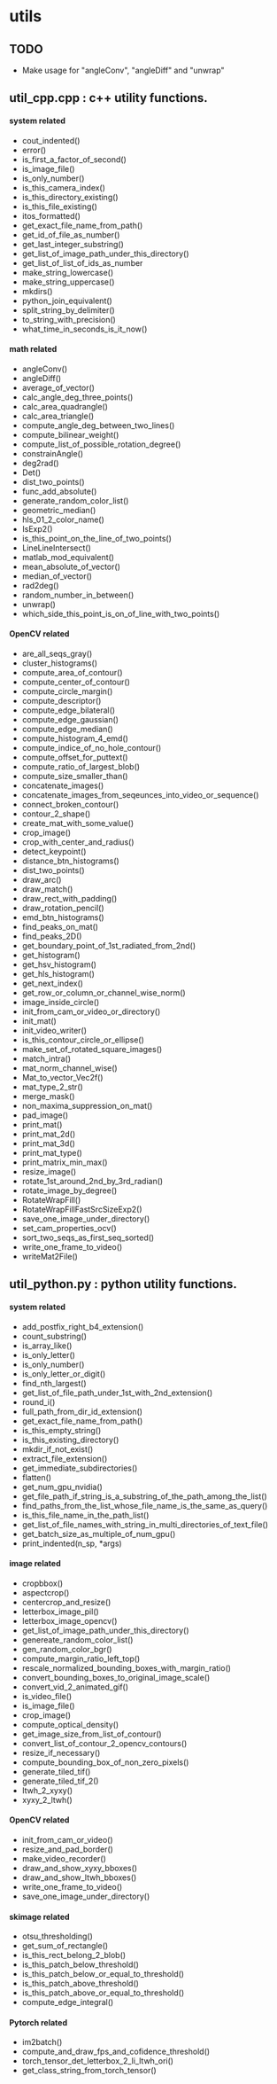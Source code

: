 # utils

## TODO
* Make usage for "angleConv", "angleDiff" and "unwrap"

## util_cpp.cpp : c++ utility functions.

#### system related  

  * cout_indented()
  * error()
  * is_first_a_factor_of_second()
  * is_image_file()
  * is_only_number()
  * is_this_camera_index()
  * is_this_directory_existing()
  * is_this_file_existing()
  * itos_formatted()
  * get_exact_file_name_from_path()
  * get_id_of_file_as_number()
  * get_last_integer_substring()
  * get_list_of_image_path_under_this_directory() 
  * get_list_of_list_of_ids_as_number
  * make_string_lowercase()
  * make_string_uppercase()
  * mkdirs()
  * python_join_equivalent()
  * split_string_by_delimiter()
  * to_string_with_precision()
  * what_time_in_seconds_is_it_now()    
  
#### math related

  * angleConv()
  * angleDiff()
  * average_of_vector()
  * calc_angle_deg_three_points()
  * calc_area_quadrangle()
  * calc_area_triangle()
  * compute_angle_deg_between_two_lines()
  * compute_bilinear_weight()
  * compute_list_of_possible_rotation_degree()
  * constrainAngle()
  * deg2rad()
  * Det()
  * dist_two_points()
  * func_add_absolute()
  * generate_random_color_list()
  * geometric_median()  
  * hls_01_2_color_name()
  * IsExp2()
  * is_this_point_on_the_line_of_two_points()
  * LineLineIntersect()
  * matlab_mod_equivalent()
  * mean_absolute_of_vector()
  * median_of_vector()
  * rad2deg()
  * random_number_in_between()
  * unwrap()  
  * which_side_this_point_is_on_of_line_with_two_points()

  
#### OpenCV related  

  * are_all_seqs_gray()
  * cluster_histograms()
  * compute_area_of_contour()
  * compute_center_of_contour()
  * compute_circle_margin()
  * compute_descriptor()
  * compute_edge_bilateral()
  * compute_edge_gaussian()
  * compute_edge_median()
  * compute_histogram_4_emd()
  * compute_indice_of_no_hole_contour()
  * compute_offset_for_puttext()
  * compute_ratio_of_largest_blob()
  * compute_size_smaller_than()
  * concatenate_images()
  * concatenate_images_from_seqeunces_into_video_or_sequence()
  * connect_broken_contour()
  * contour_2_shape()
  * create_mat_with_some_value()
  * crop_image()
  * crop_with_center_and_radius()
  * detect_keypoint()
  * distance_btn_histograms()
  * dist_two_points()
  * draw_arc()
  * draw_match()
  * draw_rect_with_padding() 
  * draw_rotation_pencil()
  * emd_btn_histograms()
  * find_peaks_on_mat()
  * find_peaks_2D()
  * get_boundary_point_of_1st_radiated_from_2nd()
  * get_histogram()   
  * get_hsv_histogram()
  * get_hls_histogram()
  * get_next_index()
  * get_row_or_column_or_channel_wise_norm()
  * image_inside_circle()
  * init_from_cam_or_video_or_directory()
  * init_mat()
  * init_video_writer()
  * is_this_contour_circle_or_ellipse()
  * make_set_of_rotated_square_images()
  * match_intra()  
  * mat_norm_channel_wise()
  * Mat_to_vector_Vec2f()
  * mat_type_2_str() 
  * merge_mask()
  * non_maxima_suppression_on_mat()
  * pad_image()
  * print_mat()
  * print_mat_2d()
  * print_mat_3d()
  * print_mat_type()
  * print_matrix_min_max()
  * resize_image()
  * rotate_1st_around_2nd_by_3rd_radian()
  * rotate_image_by_degree()
  * RotateWrapFill()
  * RotateWrapFillFastSrcSizeExp2()
  * save_one_image_under_directory()
  * set_cam_properties_ocv()
  * sort_two_seqs_as_first_seq_sorted()
  * write_one_frame_to_video()
  * writeMat2File()

    
  
## util_python.py : python utility functions.

#### system related  

  * add_postfix_right_b4_extension()
  * count_substring()
  * is_array_like()
  * is_only_letter()
  * is_only_number()
  * is_only_letter_or_digit()
  * find_nth_largest()
  * get_list_of_file_path_under_1st_with_2nd_extension()
  * round_i()
  * full_path_from_dir_id_extension()
  * get_exact_file_name_from_path()
  * is_this_empty_string()  
  * is_this_existing_directory()
  * mkdir_if_not_exist()  
  * extract_file_extension()  
  * get_immediate_subdirectories()
  * flatten()
  * get_num_gpu_nvidia()
  * get_file_path_if_string_is_a_substring_of_the_path_among_the_list()
  * find_paths_from_the_list_whose_file_name_is_the_same_as_query()
  * is_this_file_name_in_the_path_list()
  * get_list_of_file_names_with_string_in_multi_directories_of_text_file()
  * get_batch_size_as_multiple_of_num_gpu()
  * print_indented(n_sp, *args)




#### image related  

  * cropbbox()
  * aspectcrop()
  * centercrop_and_resize()
  * letterbox_image_pil()
  * letterbox_image_opencv()
  * get_list_of_image_path_under_this_directory()
  * genereate_random_color_list()
  * gen_random_color_bgr()
  * compute_margin_ratio_left_top()
  * rescale_normalized_bounding_boxes_with_margin_ratio()
  * convert_bounding_boxes_to_original_image_scale()
  * convert_vid_2_animated_gif()
  * is_video_file()
  * is_image_file()
  * crop_image()
  * compute_optical_density()
  * get_image_size_from_list_of_contour()
  * convert_list_of_contour_2_opencv_contours()
  * resize_if_necessary()
  * compute_bounding_box_of_non_zero_pixels()
  * generate_tiled_tif()
  * generate_tiled_tif_2()
  * ltwh_2_xyxy()
  * xyxy_2_ltwh()

  
#### OpenCV related   
  * init_from_cam_or_video()
  * resize_and_pad_border()
  * make_video_recorder()
  * draw_and_show_xyxy_bboxes()
  * draw_and_show_ltwh_bboxes()  
  * write_one_frame_to_video()
  * save_one_image_under_directory()
  
#### skimage related  
  * otsu_thresholding()
  * get_sum_of_rectangle()
  * is_this_rect_belong_2_blob()
  * is_this_patch_below_threshold()
  * is_this_patch_below_or_equal_to_threshold()
  * is_this_patch_above_threshold()
  * is_this_patch_above_or_equal_to_threshold()
  * compute_edge_integral()


#### Pytorch related  

  * im2batch()
  * compute_and_draw_fps_and_cofidence_threshold()
  * torch_tensor_det_letterbox_2_li_ltwh_ori()
  * get_class_string_from_torch_tensor()
